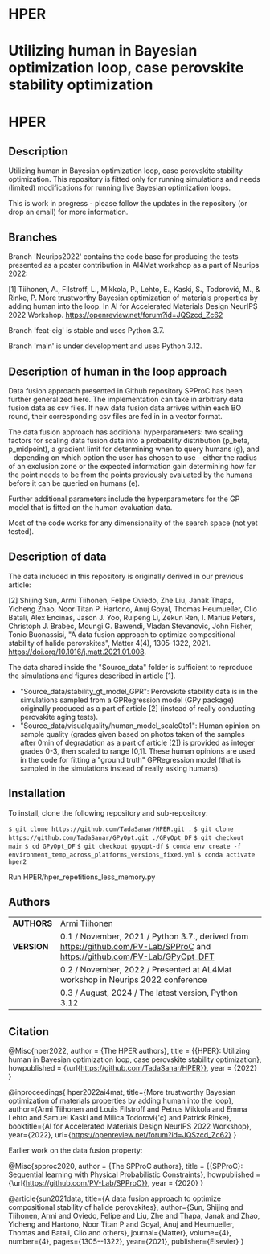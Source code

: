 
# HPER
Utilizing human in Bayesian optimization loop, case perovskite stability optimization
=======

HPER 
===========

## Description

Utilizing human in Bayesian optimization loop, case perovskite stability optimization. This repository is fitted only for running simulations and needs (limited) modifications for running live Bayesian optimization loops.

This is work in progress - please follow the updates in the repository (or drop an email) for more 
information.

## Branches

Branch 'Neurips2022' contains the code base for producing the tests presented as a poster contribution in AI4Mat workshop as a part of Neurips 2022:

[1] Tiihonen, A., Filstroff, L., Mikkola, P., Lehto, E., Kaski, S., Todorović, M., & Rinke, P. More trustworthy Bayesian optimization of materials properties by adding human into the loop. In AI for Accelerated Materials Design NeurIPS 2022 Workshop. https://openreview.net/forum?id=JQSzcd_Zc62

Branch 'feat-eig' is stable and uses Python 3.7.

Branch 'main' is under development and uses Python 3.12.


## Description of human in the loop approach

Data fusion approach presented in Github repository SPProC has been further generalized here. The implementation can take in arbitrary data fusion data as csv files. If new data fusion data arrives within each BO round, their corresponding csv files are fed in in a vector format.

The data fusion approach has additional hyperparameters: two scaling factors for scaling data fusion data into a probability distribution (p_beta, p_midpoint), a gradient limit for determining when to query humans (g), and - depending on which option the user has chosen to use - either the radius of an exclusion zone or the expected information gain determining how far the point needs to be from the points previously evaluated by the humans before it can be queried on humans (e).

Further additional parameters include the hyperparameters for the GP model that is fitted on the human evaluation data.

Most of the code works for any dimensionality of the search space (not yet tested).

## Description of data

The data included in this repository is originally derived in our previous article:

[2] Shijing Sun, Armi Tiihonen, Felipe Oviedo, Zhe Liu, Janak Thapa, Yicheng Zhao, Noor Titan P. Hartono, Anuj Goyal, Thomas Heumueller, Clio Batali, Alex Encinas, Jason J. Yoo, Ruipeng Li, Zekun Ren, I. Marius Peters, Christoph J. Brabec, Moungi G. Bawendi, Vladan Stevanovic, John Fisher, Tonio Buonassisi, "A data fusion approach to optimize compositional stability of halide perovskites", Matter 4(4), 1305-1322, 2021. https://doi.org/10.1016/j.matt.2021.01.008.

The data shared inside the "Source_data" folder is sufficient to reproduce the simulations and figures described in article [1].

- "Source_data/stability_gt_model_GPR": Perovskite stability data is in the simulations sampled from a GPRegression model (GPy package) originally produced as a part of article [2] (instead of really conducting perovskite aging tests).
- "Source_data/visualquality/human_model_scale0to1": Human opinion on sample quality (grades given based on photos taken of the samples after 0min of degradation as a part of article [2]) is provided as integer grades 0-3, then scaled to range [0,1]. These human opinions are used in the code for fitting a "ground truth" GPRegression model (that is sampled in the simulations instead of really asking humans).

## Installation

To install, clone the following repository and sub-repository:

`$ git clone https://github.com/TadaSanar/HPER.git .`
`$ git clone https://github.com/TadaSanar/GPyOpt.git ./GPyOpt_DF`
`$ git checkout main`
`$ cd GPyOpt_DF`
`$ git checkout gpyopt-df`
`$ conda env create -f environment_temp_across_platforms_versions_fixed.yml`
`$ conda activate hper2`

Run HPER/hper_repetitions_less_memory.py

## Authors
||                    |
| ------------- | ------------------------------ |
| **AUTHORS**      | Armi Tiihonen | 
| **VERSION**      | 0.1 / November, 2021 /  Python 3.7., derived from https://github.com/PV-Lab/SPProC and https://github.com/PV-Lab/GPyOpt_DFT |
| | 0.2 / November, 2022 /  Presented at AL4Mat workshop in Neurips 2022 conference |
| | 0.3 / August, 2024 /  The latest version, Python 3.12 |

## Citation

@Misc{hper2022,
  author =   {The HPER authors},
  title =    {{HPER}: Utilizing human in Bayesian optimization loop, case perovskite stability optimization},
  howpublished = {\url{https://github.com/TadaSanar/HPER}},
  year = {2022}
}

@inproceedings{
hper2022ai4mat,
title={More trustworthy Bayesian optimization of materials properties by adding human into the loop},
author={Armi Tiihonen and Louis Filstroff and Petrus Mikkola and Emma Lehto and Samuel Kaski and Milica Todorovi{\'c} and Patrick Rinke},
booktitle={AI for Accelerated Materials Design NeurIPS 2022 Workshop},
year={2022},
url={https://openreview.net/forum?id=JQSzcd_Zc62}
}

Earlier work on the data fusion property:

@Misc{spproc2020,
  author =   {The SPProC authors},
  title =    {{SPProC}: Sequential learning with Physical Probabilistic Constraints},
  howpublished = {\url{https://github.com/PV-Lab/SPProC}},
  year = {2020}
}

@article{sun2021data,
  title={A data fusion approach to optimize compositional stability of halide perovskites},
  author={Sun, Shijing and Tiihonen, Armi and Oviedo, Felipe and Liu, Zhe and Thapa, Janak and Zhao, Yicheng and Hartono, Noor Titan P and Goyal, Anuj and Heumueller, Thomas and Batali, Clio and others},
  journal={Matter},
  volume={4},
  number={4},
  pages={1305--1322},
  year={2021},
  publisher={Elsevier}
}
